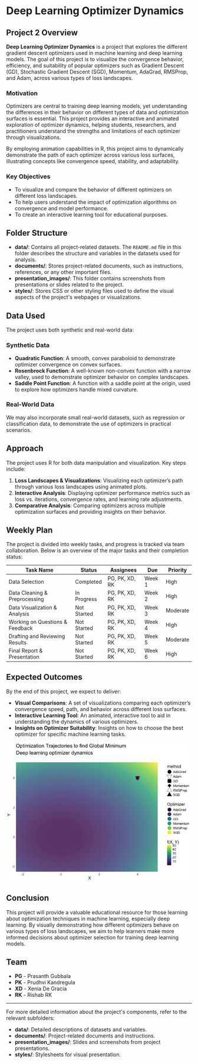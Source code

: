 # Deep Learning Optimizer Dynamics

## Project 2 Overview

**Deep Learning Optimizer Dynamics** is a project that explores the different gradient descent optimizers used in machine learning and deep learning models. The goal of this project is to visualize the convergence behavior, efficiency, and suitability of popular optimizers such as Gradient Descent (GD), Stochastic Gradient Descent (SGD), Momentum, AdaGrad, RMSProp, and Adam, across various types of loss landscapes.

### Motivation

Optimizers are central to training deep learning models, yet understanding the differences in their behavior on different types of data and optimization surfaces is essential. This project provides an interactive and animated exploration of optimizer dynamics, helping students, researchers, and practitioners understand the strengths and limitations of each optimizer through visualizations.

By employing animation capabilities in R, this project aims to dynamically demonstrate the path of each optimizer across various loss surfaces, illustrating concepts like convergence speed, stability, and adaptability.

### Key Objectives

- To visualize and compare the behavior of different optimizers on different loss landscapes.
- To help users understand the impact of optimization algorithms on convergence and model performance.
- To create an interactive learning tool for educational purposes.

## Folder Structure

- **data/**: Contains all project-related datasets. The `README.md` file in this folder describes the structure and variables in the datasets used for analysis.
- **documents/**: Stores project-related documents, such as instructions, references, or any other important files.
- **presentation_images/**: This folder contains screenshots from presentations or slides related to the project.
- **styles/**: Stores CSS or other styling files used to define the visual aspects of the project's webpages or visualizations.

## Data Used

The project uses both synthetic and real-world data:

### Synthetic Data
- **Quadratic Function**: A smooth, convex paraboloid to demonstrate optimizer convergence on convex surfaces.
- **Rosenbrock Function**: A well-known non-convex function with a narrow valley, used to demonstrate optimizer behavior on complex landscapes.
- **Saddle Point Function**: A function with a saddle point at the origin, used to explore how optimizers handle mixed curvature.

### Real-World Data
We may also incorporate small real-world datasets, such as regression or classification data, to demonstrate the use of optimizers in practical scenarios.

## Approach

The project uses R for both data manipulation and visualization. Key steps include:

1. **Loss Landscapes & Visualizations**: Visualizing each optimizer’s path through various loss landscapes using animated plots.
2. **Interactive Analysis**: Displaying optimizer performance metrics such as loss vs. iterations, convergence rates, and learning rate adjustments.
3. **Comparative Analysis**: Comparing optimizers across multiple optimization surfaces and providing insights on their behavior.

## Weekly Plan

The project is divided into weekly tasks, and progress is tracked via team collaboration. Below is an overview of the major tasks and their completion status:

| Task Name                             | Status         | Assignees            | Due    | Priority  |
|---------------------------------------|----------------|----------------------|--------|-----------|
| Data Selection                        | Completed      | PG, PK, XD, RK       | Week 1 | High      |
| Data Cleaning & Preprocessing         | In Progress    | PG, PK, XD, RK       | Week 2 | High      |
| Data Visualization & Analysis         | Not Started    | PG, PK, XD, RK       | Week 3 | Moderate  |
| Working on Questions & Feedback       | Not Started    | PG, PK, XD, RK       | Week 4 | High      |
| Drafting and Reviewing Results        | Not Started    | PG, PK, XD, RK       | Week 5 | Moderate  |
| Final Report & Presentation           | Not Started    | PG, PK, XD, RK       | Week 6 | High      |

## Expected Outcomes

By the end of this project, we expect to deliver:

- **Visual Comparisons**: A set of visualizations comparing each optimizer’s convergence speed, path, and behavior across different loss surfaces.
- **Interactive Learning Tool**: An animated, interactive tool to aid in understanding the dynamics of various optimizers.
- **Insights on Optimizer Suitability**: Insights on how to choose the best optimizer for specific machine learning tasks.

![](presentation_files/optimization_3d_fixed.gif)

## Conclusion

This project will provide a valuable educational resource for those learning about optimization techniques in machine learning, especially deep learning. By visually demonstrating how different optimizers behave on various types of loss landscapes, we aim to help learners make more informed decisions about optimizer selection for training deep learning models.

## Team

- **PG** - Prasanth Gubbala
- **PK** - Prudhvi Kandregula
- **XD** - Xenia De Gracia
- **RK** - Rishab RK

---

For more detailed information about the project's components, refer to the relevant subfolders:

- **data/**: Detailed descriptions of datasets and variables.
- **documents/**: Project-related documents and instructions.
- **presentation_images/**: Slides and screenshots from project presentations.
- **styles/**: Stylesheets for visual presentation.

